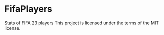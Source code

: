 # FifaPlayers
Stats of FIFA 23 players
This project is licensed under the terms of the MIT license.
